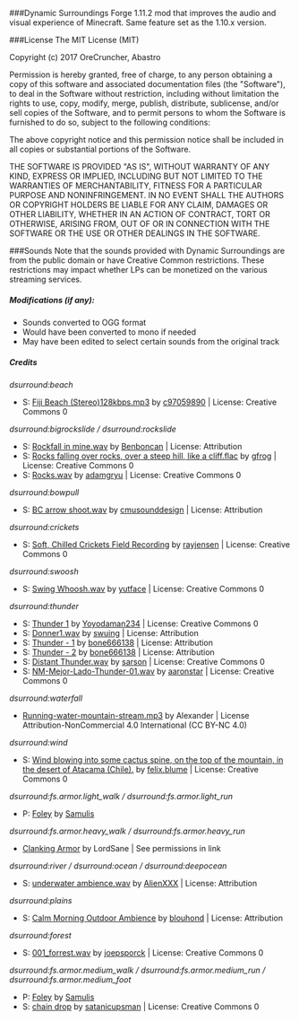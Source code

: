 ###Dynamic Surroundings
Forge 1.11.2 mod that improves the audio and visual experience of Minecraft.  Same feature set as the 1.10.x version.

###License
The MIT License (MIT)

Copyright (c) 2017 OreCruncher, Abastro

Permission is hereby granted, free of charge, to any person obtaining a copy
of this software and associated documentation files (the "Software"), to deal
in the Software without restriction, including without limitation the rights
to use, copy, modify, merge, publish, distribute, sublicense, and/or sell
copies of the Software, and to permit persons to whom the Software is
furnished to do so, subject to the following conditions:

The above copyright notice and this permission notice shall be included in
all copies or substantial portions of the Software.

THE SOFTWARE IS PROVIDED "AS IS", WITHOUT WARRANTY OF ANY KIND, EXPRESS OR
IMPLIED, INCLUDING BUT NOT LIMITED TO THE WARRANTIES OF MERCHANTABILITY,
FITNESS FOR A PARTICULAR PURPOSE AND NONINFRINGEMENT. IN NO EVENT SHALL THE
AUTHORS OR COPYRIGHT HOLDERS BE LIABLE FOR ANY CLAIM, DAMAGES OR OTHER
LIABILITY, WHETHER IN AN ACTION OF CONTRACT, TORT OR OTHERWISE, ARISING FROM,
OUT OF OR IN CONNECTION WITH THE SOFTWARE OR THE USE OR OTHER DEALINGS IN
THE SOFTWARE.

###Sounds
Note that the sounds provided with Dynamic Surroundings are from the public
domain or have Creative Common restrictions.  These restrictions may impact
whether LPs can be monetized on the various streaming services.

##### Modifications (if any):
* Sounds converted to OGG format
* Would have been converted to mono if needed
* May have been edited to select certain sounds from the original track

##### Credits

*dsurround:beach*

<ul>
     <li>S: <a href="https://www.freesound.org/people/c97059890/sounds/21754/">Fiji Beach (Stereo)128kbps.mp3</a> by <a href="https://www.freesound.org/people/c97059890/">c97059890</a> | License: Creative Commons 0</li> 
</ul>

*dsurround:bigrockslide / dsurround:rockslide*

<ul>
     <li>S: <a href="https://www.freesound.org/people/Benboncan/sounds/60085/">Rockfall in mine.wav</a> by <a href="https://www.freesound.org/people/Benboncan/">Benboncan</a> | License: Attribution</li> 
     <li>S: <a href="https://www.freesound.org/people/gfrog/sounds/190505/">Rocks falling over rocks, over a steep hill, like a cliff.flac</a> by <a href="https://www.freesound.org/people/gfrog/">gfrog</a> | License: Creative Commons 0</li> 
     <li>S: <a href="https://www.freesound.org/people/adamgryu/sounds/336023/">Rocks.wav</a> by <a href="https://www.freesound.org/people/adamgryu/">adamgryu</a> | License: Creative Commons 0</li>
</ul>

*dsurround:bowpull*

<ul>
     <li>S: <a href="https://www.freesound.org/people/cmusounddesign/sounds/119878/">BC arrow shoot.wav</a> by <a href="https://www.freesound.org/people/cmusounddesign/">cmusounddesign</a> | License: Attribution</li> 
</ul>

*dsurround:crickets*

<ul>
     <li>S: <a href="https://www.freesound.org/people/rayjensen/sounds/202749/">Soft, Chilled Crickets Field Recording</a> by <a href="https://www.freesound.org/people/rayjensen/">rayjensen</a> | License: Creative Commons 0</li>
</ul>

*dsurround:swoosh*

<ul>
     <li>S: <a href="https://www.freesound.org/people/yutface/sounds/257015/">Swing Whoosh.wav</a> by <a href="https://www.freesound.org/people/yutface/">yutface</a> | License: Creative Commons 0</li>
</ul>

*dsurround:thunder*

<ul>
     <li>S: <a href="https://www.freesound.org/people/Yoyodaman234/sounds/253953/">Thunder 1</a> by <a href="https://www.freesound.org/people/Yoyodaman234/">Yoyodaman234</a> | License: Creative Commons 0</li> 
     <li>S: <a href="https://www.freesound.org/people/swuing/sounds/37774/">Donner1.wav</a> by <a href="https://www.freesound.org/people/swuing/">swuing</a> | License: Attribution</li> 
     <li>S: <a href="https://www.freesound.org/people/bone666138/sounds/198857/">Thunder - 1</a> by <a href="https://www.freesound.org/people/bone666138/">bone666138</a> | License: Attribution</li> 
     <li>S: <a href="https://www.freesound.org/people/bone666138/sounds/198858/">Thunder - 2</a> by <a href="https://www.freesound.org/people/bone666138/">bone666138</a> | License: Attribution</li> 
     <li>S: <a href="https://www.freesound.org/people/sarson/sounds/195522/">Distant Thunder.wav</a> by <a href="https://www.freesound.org/people/sarson/">sarson</a> | License: Creative Commons 0</li> 
     <li>S: <a href="https://www.freesound.org/people/aaronstar/sounds/194849/">NM-Mejor-Lado-Thunder-01.wav</a> by <a href="https://www.freesound.org/people/aaronstar/">aaronstar</a> | License: Creative Commons 0</li> 
</ul>

*dsurround:waterfall*

<ul>
<li> <a href="http://www.orangefreesounds.com/running-water-sound-mountain-stream/">Running-water-mountain-stream.mp3</a> by Alexander | License Attribution-NonCommercial 4.0 International (CC BY-NC 4.0)</li>
</ul>

*dsurround:wind*

<ul>
     <li>S: <a href="https://www.freesound.org/people/felix.blume/sounds/156414/">Wind blowing into some cactus spine, on the top of the mountain, in the desert of Atacama (Chile).</a> by <a href="https://www.freesound.org/people/felix.blume/">felix.blume</a> | License: Creative Commons 0</li>
</ul>

*dsurround:fs.armor.light_walk / dsurround:fs.armor.light_run*

<ul>
     <li>P: <a href="https://www.freesound.org/people/Samulis/packs/12606/">Foley</a> by <a href="https://www.freesound.org/people/Samulis/">Samulis</a></li>
</ul>

*dsurround:fs.armor.heavy_walk / dsurround:fs.armor.heavy_run*

<ul>
<li> <a href="http://www.nexusmods.com/skyrim/mods/24352/?">Clanking Armor</a> by LordSane | See permissions in link</li>
</ul>

*dsurround:river / dsurround:ocean / dsurround:deepocean*

<ul>
     <li>S: <a href="https://www.freesound.org/people/AlienXXX/sounds/218276/">underwater ambience.wav</a> by <a href="https://www.freesound.org/people/AlienXXX/">AlienXXX</a> | License: Attribution</li> 
</ul>

*dsurround:plains*

<ul>
     <li>S: <a href="https://www.freesound.org/people/blouhond/sounds/157947/">Calm Morning Outdoor Ambience</a> by <a href="https://www.freesound.org/people/blouhond/">blouhond</a> | License: Attribution</li> 
</ul>

*dsurround:forest*

<ul>
     <li>S: <a href="https://www.freesound.org/people/joepsporck/sounds/262037/">001_forrest.wav</a> by <a href="https://www.freesound.org/people/joepsporck/">joepsporck</a> | License: Creative Commons 0</li> 
</ul>

*dsurround:fs.armor.medium_walk / dsurround:fs.armor.medium_run / dsurround:fs.armor.medium_foot*

<ul>
     <li>P: <a href="https://www.freesound.org/people/Samulis/packs/12606/">Foley</a> by <a href="https://www.freesound.org/people/Samulis/">Samulis</a></li>
     <li>S: <a href="https://www.freesound.org/people/satanicupsman/sounds/147589/">chain drop</a> by <a href="https://www.freesound.org/people/satanicupsman/">satanicupsman</a> | License: Creative Commons 0</li></ul>
     